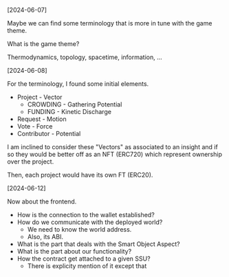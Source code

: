 [2024-06-07]

Maybe we can find some terminology that is more in tune with the game theme.

What is the game theme?

Thermodynamics, topology, spacetime, information, ...

[2024-06-08]

For the terminology, I found some initial elements.

- Project - Vector
    - CROWDING - Gathering Potential
    - FUNDING - Kinetic Discharge
- Request - Motion
- Vote - Force
- Contributor - Potential

I am inclined to consider these "Vectors" as associated to an insight and if so they would be better off as an NFT (ERC720) which represent ownership over the project.

Then, each project would have its own FT (ERC20).

[2024-06-12]

Now about the frontend.

- How is the connection to the wallet established?
- How do we communicate with the deployed world?
  - We need to know the world address.
  - Also, its ABI.
- What is the part that deals with the Smart Object Aspect?
- What is the part about our functionality?
- How the contract get attached to a given SSU?
  - There is explicity mention of it except that
